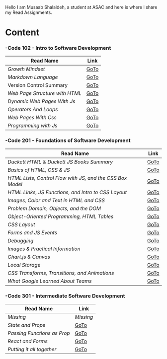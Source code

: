 Hello I am Musaab Shalaldeh, a student at ASAC and here is
where I share my Read Assignments.


# Content

### -Code 102 - Intro to Software Development

| **Read Name**      | **Link** |
| ----------- | ----------- |
| _Growth Mindset_     | [GoTo](https://musaabshalaldeh.github.io/reading-notes/GrowthMindset)      |
| _Markdown Language_  | [GoTo](https://musaabshalaldeh.github.io/reading-notes/read1)       |
|      Version Control Summary       |    [GoTo](https://musaabshalaldeh.github.io/reading-notes/read2)          |
| _Web Page Structure with HTML_          |    [GoTo](https://musaabshalaldeh.github.io/reading-notes/htmlStructure)         |
| _Dynamic Web Pages With Js_          |    [GoTo](https://musaabshalaldeh.github.io/reading-notes/DynamicWebPages)         |
|_Operators And Loops_| [GoTo](https://musaabshalaldeh.github.io/reading-notes/OperatorsAndLoops)|
|_Web Pages With Css_| [GoTo](https://musaabshalaldeh.github.io/reading-notes/WebPagesWithCSS)|
|_Programming with Js_|[GoTo](https://musaabshalaldeh.github.io/reading-notes/ProgrammingWithJs)|

### -Code 201 - Foundations of Software Development

| **Read Name**      | **Link** |
| ----------- | ----------- |
|_Duckett HTML & Duckett JS Books Summary_|[GoTo](https://musaabshalaldeh.github.io/reading-notes/class-01)|
|_Basics of HTML, CSS & JS_|[GoTo](https://musaabshalaldeh.github.io/reading-notes/class-02)|
|_HTML Lists, Control Flow with JS, and the CSS Box Model_|[GoTo](https://musaabshalaldeh.github.io/reading-notes/class-03)|
|_HTML Links, JS Functions, and Intro to CSS Layout_|[GoTo](https://musaabshalaldeh.github.io/reading-notes/class-04)|
|_Images, Color and Text in HTML and CSS_|[GoTo](https://musaabshalaldeh.github.io/reading-notes/class-05)|
|_Problem Domain, Objects, and the DOM_|[GoTo](https://musaabshalaldeh.github.io/reading-notes/class-06)|
|_Object-Oriented Programming, HTML Tables_|[GoTo](https://musaabshalaldeh.github.io/reading-notes/class-07)|
|_CSS Layout_|[GoTo](https://musaabshalaldeh.github.io/reading-notes/class-08)|
|_Forms and JS Events_|[GoTo](https://musaabshalaldeh.github.io/reading-notes/class-09)|
|_Debugging_|[GoTo](https://musaabshalaldeh.github.io/reading-notes/class-10)|
|_Images & Practical Information_|[GoTo](https://musaabshalaldeh.github.io/reading-notes/class-11)|
|_Chart.js & Canvas_|[GoTo](https://musaabshalaldeh.github.io/reading-notes/class-12)|
|_Local Storage_|[GoTo](https://musaabshalaldeh.github.io/reading-notes/class-13)|
|_CSS Transforms, Transitions, and Animations_|[GoTo](https://musaabshalaldeh.github.io/reading-notes/class-14a)|
|_What Google Learned About Teams_|[GoTo](https://musaabshalaldeh.github.io/reading-notes/class-14b)|


### -Code 301 - Intermediate Software Development

| **Read Name**      | **Link** |
| ----------- | ----------- |
|_Missing_|_Missing_|
|_State and Props_|[GoTo](https://musaabshalaldeh.github.io/reading-notes/301ReadingNotes/class-02)|
|_Passing Functions as Prop_|[GoTo](https://musaabshalaldeh.github.io/reading-notes/301ReadingNotes/class-03)|
|_React and Forms_|[GoTo](https://musaabshalaldeh.github.io/reading-notes/301ReadingNotes/class-04)|
|_Putting it all together_|[GoTo](https://musaabshalaldeh.github.io/reading-notes/301ReadingNotes/class-05)|